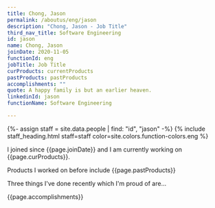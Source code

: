 ```yaml
---
title: Chong, Jason
permalink: /aboutus/eng/jason
description: "Chong, Jason - Job Title"
third_nav_title: Software Engineering
id: jason
name: Chong, Jason
joinDate: 2020-11-05
functionId: eng
jobTitle: Job Title
curProducts: currentProducts
pastProducts: pastProducts
accomplishments: ""
quote: A happy family is but an earlier heaven.
linkedinId: jason
functionName: Software Engineering

---
```


{%- assign staff = site.data.people | find: "id", "jason" -%}
{% include staff_heading.html staff=staff color=site.colors.function-colors.eng %}

<p>I joined since {{page.joinDate}} and I am currently working on {{page.curProducts}}.</p>

<p>Products I worked on before include {{page.pastProducts}}</p>

<p>Three things I've done recently which I'm proud of are...</p>
{{page.accomplishments}}
